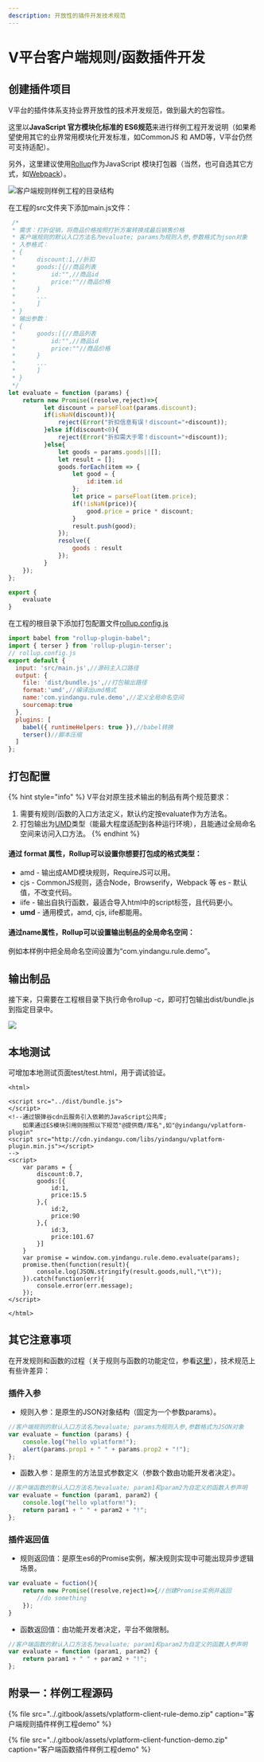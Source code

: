 ```yaml
---
description: 开放性的插件开发技术规范
---
```


# V平台客户端规则/函数插件开发

## 创建插件项目

V平台的插件体系支持业界开放性的技术开发规范，做到最大的包容性。

这里以**JavaScript 官方模块化标准的 ES6规范**来进行样例工程开发说明（如果希望使用其它的业界常用模块化开发标准，如CommonJS 和 AMD等，V平台仍然可支持适配）。

另外，这里建议使用[Rollup](https://www.rollupjs.com/)作为JavaScript 模块打包器（当然，也可自选其它方式，如[Webpack](https://webpack.js.org/)）。

![&#x5BA2;&#x6237;&#x7AEF;&#x89C4;&#x5219;&#x6837;&#x4F8B;&#x5DE5;&#x7A0B;&#x7684;&#x76EE;&#x5F55;&#x7ED3;&#x6784;](../.gitbook/assets/qi-ye-wei-xin-jie-tu-16062008335479.png)

在工程的src文件夹下添加main.js文件：

```javascript
 /*
 * 需求：打折促销，将商品价格按照打折方案转换成最后销售价格
 * 客户端规则的默认入口方法名为evaluate; params为规则入参,参数格式为json对象
 * 入参格式：
 * {
 * 		discount:1,//折扣
 * 		goods:[{//商品列表
 * 			id:"",//商品id
 * 			price:""//商品价格
 * 		}
 * 		...
 * 		]
 * }
 * 输出参数：
 * {
 * 		goods:[{//商品列表
 * 			id:"",//商品id
 * 			price:""//商品价格
 * 		}
 * 		...
 * 		]
 * }
 */
let evaluate = function (params) {
    return new Promise((resolve,reject)=>{
		  let discount = parseFloat(params.discount);
		  if(isNaN(discount)){
			  reject(Error("折扣信息有误！discount="+discount));
		  }else if(discount<0){
			  reject(Error("折扣需大于零！discount="+discount));
		  }else{
			  let goods = params.goods||[];
			  let result = [];
			  goods.forEach(item => {
				  let good = {
					  id:item.id
				  };
				  let price = parseFloat(item.price);
				  if(!isNaN(price)){
					  good.price = price * discount;
				  }
				  result.push(good);
			  });
			  resolve({
				  goods : result
			  });
		  }
    });
};

export {
    evaluate
}
```

在工程的根目录下添加打包配置文件[rollup.config.js](https://www.rollupjs.com/guide/command-line-reference/#%E9%85%8D%E7%BD%AE%E6%96%87%E4%BB%B6configuration-files)

```javascript
import babel from "rollup-plugin-babel";
import { terser } from 'rollup-plugin-terser';
// rollup.config.js
export default {
  input: 'src/main.js',//源码主入口路径
  output: {
    file: 'dist/bundle.js',//打包输出路径
    format:'umd',//编译出umd格式
    name:'com.yindangu.rule.demo',//定义全局命名空间
    sourcemap:true
  },
  plugins: [
    babel({ runtimeHelpers: true }),//babel转换
    terser()//脚本压缩
  ]
};
```

## 打包配置

{% hint style="info" %}
V平台对原生技术输出的制品有两个规范要求：

1. 需要有规则/函数的入口方法定义，默认约定按evaluate作为方法名。
2. 打包输出为[UMD](https://zhuanlan.zhihu.com/p/79695530)类型（能最大程度适配到各种运行环境），且能通过全局命名空间来访问入口方法。
{% endhint %}

####  **通过 format 属性，Rollup可以设置你想要打包成的格式类型：**

* amd - 输出成AMD模块规则，RequireJS可以用。
* cjs - CommonJS规则，适合Node，Browserify，Webpack 等 es - 默认值，不改变代码。 
* iife - 输出自执行函数，最适合导入html中的script标签，且代码更小。
* **umd** - 通用模式，amd, cjs, iife都能用。

#### **通过name属性，Rollup可以设置输出制品的全局命名空间：**

例如本样例中把全局命名空间设置为“com.yindangu.rule.demo”。

## 输出制品

接下来，只需要在工程根目录下执行命令rollup -c，即可打包输出dist/bundle.js到指定目录中。

![](../.gitbook/assets/qi-ye-wei-xin-jie-tu-16051486524716.png)

## 本地测试

可增加本地测试页面test/test.html，用于调试验证。

```markup
<html>

<script src="../dist/bundle.js">
</script>
<!--通过银弹谷cdn云服务引入依赖的JavaScript公共库;
    如果通过ES模块引用则按照以下规范"@提供商/库名",如"@yindangu/vplatform-plugin"
<script src="http://cdn.yindangu.com/libs/yindangu/vplatform-plugin.min.js"></script>
-->
<script>
    var params = {
        discount:0.7,
        goods:[{
            id:1,
            price:15.5
        },{
            id:2,
            price:90
        },{
            id:3,
            price:101.67
        }]
    }
    var promise = window.com.yindangu.rule.demo.evaluate(params);
    promise.then(function(result){
        console.log(JSON.stringify(result.goods,null,"\t"));
    }).catch(function(err){
        console.error(err.message);
    });
</script>

</html>
```

## 其它注意事项

在开发规则和函数的过程（关于规则与函数的功能定位，参看[这里](https://app.gitbook.com/@yindangu/s/v-devsuite/~/drafts/-MLv-ZpiRkMWScEBRYlx/v-ping-tai-cha-jian-gui-fan/vplatform-cha-jian-ti-xi-gui-fan)），技术规范上有些许差异：

### 插件入参

* 规则入参：是原生的JSON对象结构（固定为一个参数params）。

```javascript
//客户端规则的默认入口方法名为evaluate; params为规则入参,参数格式为JSON对象
var evaluate = function (params) {
    console.log("hello vplatform!");
    alert(params.prop1 + " " + params.prop2 + "!");
};
```

* 函数入参：是原生的方法显式参数定义（参数个数由功能开发者决定）。

```javascript
//客户端函数的默认入口方法名为evaluate; param1和param2为自定义的函数入参声明
var evaluate = function (param1, param2) {
    console.log("hello vplatform!");
    return param1 + " " + param2 + "!";
};
```

### 插件返回值

* 规则返回值：是原生es6的Promise实例，解决规则实现中可能出现异步逻辑场景。

```javascript
var evaluate = fuction(){
    return new Promise((resolve,reject)=>{//创建Promise实例并返回
        //do something
    });
}
```

* 函数返回值：由功能开发者决定，平台不做限制。

```javascript
//客户端函数的默认入口方法名为evaluate; param1和param2为自定义的函数入参声明
var evaluate = function (param1, param2) {
    return param1 + " " + param2 + "!";
};
```

##   附录一：样例工程源码

{% file src="../.gitbook/assets/vplatform-client-rule-demo.zip" caption="客户端规则插件样例工程demo" %}

{% file src="../.gitbook/assets/vplatform-client-function-demo.zip" caption="客户端函数插件样例工程demo" %}



 





